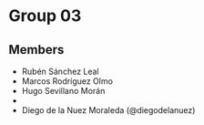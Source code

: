 # Group 03
## Members
- Rubén Sánchez Leal
- Marcos Rodríguez Olmo
- Hugo Sevillano Morán
-
- Diego de la Nuez Moraleda (@diegodelanuez)